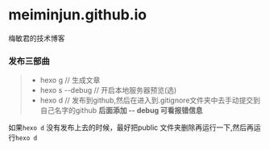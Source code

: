 # meiminjun.github.io
梅敏君的技术博客

### 发布三部曲

>  * hexo g    // 生成文章
>  * hexo s  --debug  // 开启本地服务器预览(选)
>  * hexo d    // 发布到github,然后在进入到.gitignore文件夹中去手动提交到自己名字的github
> **后面添加 -- debug 可看报错信息**

如果`hexo d` 没有发布上去的时候，最好把public 文件夹删除再运行一下,然后再运行`hexo d`